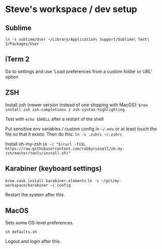 # Steve's workspace / dev setup

## Sublime

```
ln -s sublime/User ~/Library/Application\ Support/Sublime\ Text\ 3/Packages/User
```

## iTerm 2

Go to settings and use 'Load preferences from a custom folder or URL' option

## ZSH

Install zsh (newer version instead of one shipping with MacOS):
`brew install zsh zsh-completions z zsh-syntax-highlighting`

Test with `echo $SHELL` after a restart of the shell

Put sensitive env variables / custom config in `~/.env` or at least touch the file so that it exists. Then do this:
`ln -s .zshrc ~/.zshrc`

Install oh-my-zsh
`sh -c "$(curl -fsSL https://raw.githubusercontent.com/robbyrussell/oh-my-zsh/master/tools/install.sh)"`
## Karabiner (keyboard settings)

`brew cask install karabiner-elements`
`ln -s ~/git/my-workspace/karabiner ~/.config`

Restart the system after this.

## MacOS

Sets some OS-level preferences.

`sh defaults.sh`

Logout and login after this.

